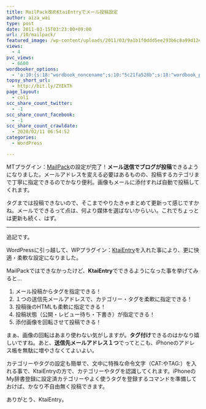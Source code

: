 ```yaml
---
title: MailPack改めKtaiEntryでメール投稿設定
author: aiza_wai
type: post
date: 2011-03-15T03:23:00+09:00
url: /10/mailpack/
featured_image: /wp-content/uploads/2011/03/9a1b1f0ddd5ee293b6c8a99d12e5066f.png
views:
  - 4
pvc_views:
  - 6600
wordbooker_options:
  - 'a:10:{s:18:"wordbook_noncename";s:10:"5c21fa528b";s:18:"wordbook_page_post";s:4:"-100";s:18:"wordbook_orandpage";s:1:"2";s:23:"wordbook_default_author";s:1:"1";s:23:"wordbook_extract_length";s:3:"256";s:19:"wordbook_actionlink";s:3:"300";s:26:"wordbooker_publish_default";s:2:"on";s:18:"wordbook_attribute";s:12:"無印発信";s:29:"wordbooker_status_update_text";s:35:": New blog post :  %title% - %link%";s:20:"wordbook_comment_get";s:2:"on";}'
topsy_short_url:
  - http://bit.ly/ZYEkTh
page_layout:
  - col1
scc_share_count_twitter:
  - -1
scc_share_count_facebook:
  - -1
scc_share_count_crawldate:
  - 2020/02/11 06:54:52
categories:
  - WordPress

---
```

MTプラグイン：[MailPack][1]の設定が完了！**メール送信でブログが投稿**できるようになりました。メールアドレスを変える必要はあるものの、投稿するカテゴリまで丁寧に指定できるのでかなり便利。画像もメールに添付すれば自動で投稿してくれます。

<!--more-->

タグまでは投稿できないので、そこまでやりたきゃまとめて更新って感じですかね。メールでできるって点は、何より媒体を選ばないからいい。これでちょっとは更新も続く、はず。

* * *

追記です。

WordPressに引っ越して、WPプラグイン：<a href="http://wppluginsj.sourceforge.jp/ktai_entry/" target="_blank">KtaiEntry</a>を入れた事により、更に快適・柔軟な設定になりました。

MailPackではできなかったけど、**KtaiEntry**でできるようになった事を挙げてみると…

  1. メール投稿からタグを指定できる！
  2. １つの送信先メールアドレスで、カテゴリー・タグを柔軟に指定できる！
  3. 投稿後のHTMLも柔軟に指定できる！
  4. 投稿状態（公開・レビュー待ち・下書き）が指定できる！
  5. 添付画像を回転させて投稿できる！

まぁ、画像の回転はあまり使わない気がしますが。**タグ付け**できるのはかなり嬉しいですね。あと、**送信先メールアドレス１つ**でってとこも、iPhoneのアドレス帳を無駄に増やさなくてよいよい。

カテゴリーやタグの設定も簡単で、文中に特殊な命令文字（CAT:やTAG:）を入れる事で、KtaiEntryの方で、カテゴリーやタグを認識してくれます。iPhoneのMy辞書登録に設定済カテゴリーやよく使うタグを登録するコマンドを準備しておけば、かなり不自由無く投稿できます。

ありがとう、KtaiEntry。

 [1]: http://www.skyarc.co.jp/engineerblog/entry/4022.html
